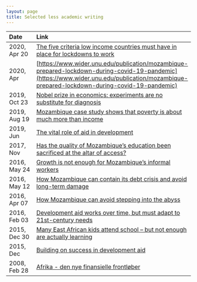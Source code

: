 ```yaml
---
layout: page
title: Selected less academic writing
---
```

<style>
table:nth-of-type(1) {
    display:table;
    width:100%;
}
table:nth-of-type(1) th:nth-of-type(1) {
    width:20%;
}
</style>

| Date | Link |
| :--- | :--- |
| 2020, Apr 20 | [The five criteria low income countries must have in place for lockdowns to work](https://theconversation.com/the-five-criteria-low-income-countries-must-have-in-place-for-lockdowns-to-work-136263) |
| 2020, Apr | [https://www.wider.unu.edu/publication/mozambique-prepared-lockdown-during-covid-19-pandemic](https://www.wider.unu.edu/publication/mozambique-prepared-lockdown-during-covid-19-pandemic) |
| 2019, Oct 23 | [Nobel prize in economics: experiments are no substitute for diagnosis](https://theconversation.com/nobel-prize-in-economics-experiments-are-no-substitute-for-diagnosis-125575) |
| 2019, Aug 19 | [Mozambique case study shows that poverty is about much more than income](https://theconversation.com/mozambique-case-study-shows-that-poverty-is-about-much-more-than-income-121639) |
| 2019, Jun  | [The vital role of aid in development ](https://www.wider.unu.edu/publication/vital-role-aid-development) |
| 2017, Nov | [Has the quality of Mozambique’s education been sacrificed at the altar of access?](https://www.wider.unu.edu/publication/has-quality-mozambique%E2%80%99s-education-been-sacrificed-altar-access) |
| 2016, May 24 | [Growth is not enough for Mozambique’s informal workers](https://blogs.worldbank.org/jobs/growth-not-enough-mozambique-s-informal-workers) | 
| 2016, May 12 | [How Mozambique can contain its debt crisis and avoid long-term damage](https://theconversation.com/how-mozambique-can-contain-its-debt-crisis-and-avoid-long-term-damage-59180) | 
| 2016, Apr 07 | [How Mozambique can avoid stepping into the abyss](https://theconversation.com/how-mozambique-can-avoid-stepping-into-the-abyss-57356) |
| 2016, Feb 03 | [Development aid works over time, but must adapt to 21st-century needs](https://theconversation.com/development-aid-works-over-time-but-must-adapt-to-21st-century-needs-52910) | 
| 2015, Dec 30 | [Many East African kids attend school – but not enough are actually learning](https://theconversation.com/many-east-african-kids-attend-school-but-not-enough-are-actually-learning-48529) |
| 2015, Dec | [Building on success in development aid ](https://www.wider.unu.edu/publication/building-success-development-aid) |
| 2008, Feb 28 | [Afrika - den nye finansielle frontløber](https://www.information.dk/udland/2008/02/afrika-nye-finansielle-frontloeber)
